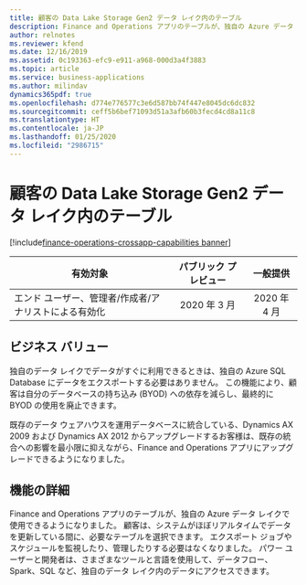 ```yaml
---
title: 顧客の Data Lake Storage Gen2 データ レイク内のテーブル
description: Finance and Operations アプリのテーブルが、独自の Azure データ レイクで使用できるようになりました。 顧客は、システムがほぼリアルタイムでデータを更新している間に、必要なテーブルを選択できます。
author: relnotes
ms.reviewer: kfend
ms.date: 12/16/2019
ms.assetid: 0c193363-efc9-e911-a968-000d3a4f3883
ms.topic: article
ms.service: business-applications
ms.author: milindav
dynamics365pdf: true
ms.openlocfilehash: d774e776577c3e6d587bb74f447e8045dc6dc832
ms.sourcegitcommit: ceff5b6bef71093d51a3afb60b3fecd4cd8a11c8
ms.translationtype: HT
ms.contentlocale: ja-JP
ms.lasthandoff: 01/25/2020
ms.locfileid: "2986715"
---
```

# <a name="tables-in-a-customers-data-lake-storage-gen2-data-lake"></a>顧客の Data Lake Storage Gen2 データ レイク内のテーブル
[!include[finance-operations-crossapp-capabilities banner](../includes/finance-operations-crossapp-capabilities.md)]

| 有効対象    |  パブリック プレビュー | 一般提供 | 
| ---------- | :----------: |:----------: |
|エンド ユーザー、管理者/作成者/アナリストによる有効化|2020 年 3 月| 2020 年 4 月|


## <a name="business-value"></a>ビジネス バリュー
<!-- bv start -->
独自のデータ レイクでデータがすぐに利用できるときは、独自の Azure SQL Database にデータをエクスポートする必要はありません。 この機能により、顧客は自分のデータベースの持ち込み (BYOD) への依存を減らし、最終的に BYOD の使用を廃止できます。 

既存のデータ ウェアハウスを運用データベースに統合している、Dynamics AX 2009 および Dynamics AX 2012 からアップグレードするお客様は、既存の統合への影響を最小限に抑えながら、Finance and Operations アプリにアップグレードできるようになりました。

<!-- bv end -->



## <a name="feature-details"></a>機能の詳細
<!--feature detail start -->
Finance and Operations アプリのテーブルが、独自の Azure データ レイクで使用できるようになりました。 顧客は、システムがほぼリアルタイムでデータを更新している間に、必要なテーブルを選択できます。 エクスポート ジョブやスケジュールを監視したり、管理したりする必要はなくなりました。 パワー ユーザーと開発者は、さまざまなツールと言語を使用して、データフロー、Spark、SQL など、独自のデータ レイク内のデータにアクセスできます。
<!--feature detail end -->









